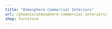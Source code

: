 ```yaml
---
title: "Atmosphere Commercial Interiors"
url: /phoenix/atmosphere-commercial-interiors/
shop: furniture
---
```

